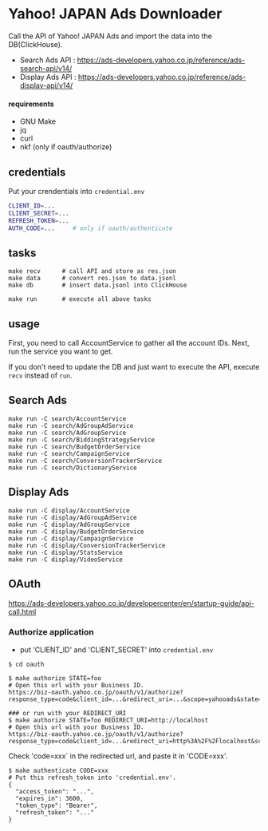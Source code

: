 # Yahoo! JAPAN Ads Downloader

Call the API of Yahoo! JAPAN Ads and import the data into the DB(ClickHouse).

* Search Ads API  : https://ads-developers.yahoo.co.jp/reference/ads-search-api/v14/
* Display Ads API : https://ads-developers.yahoo.co.jp/reference/ads-display-api/v14/

#### requirements
* GNU Make
* jq
* curl
* nkf (only if oauth/authorize)

## credentials

Put your crendentials into `credential.env`

```bash
CLIENT_ID=...
CLIENT_SECRET=...
REFRESH_TOKEN=...
AUTH_CODE=...     # only if oauth/authenticate
```

## tasks

```console
make recv      # call API and store as res.json
make data      # convert res.json to data.jsonl
make db        # insert data.jsonl into ClickHouse

make run       # execute all above tasks
```

## usage

First, you need to call AccountService to gather all the account IDs.
Next, run the service you want to get.

If you don't need to update the DB and just want to execute the API, execute `recv` instead of `run`.

## Search Ads

```console
make run -C search/AccountService
make run -C search/AdGroupAdService
make run -C search/AdGroupService
make run -C search/BiddingStrategyService
make run -C search/BudgetOrderService
make run -C search/CampaignService
make run -C search/ConversionTrackerService
make run -C search/DictionaryService
```

## Display Ads

```console
make run -C display/AccountService
make run -C display/AdGroupAdService
make run -C display/AdGroupService
make run -C display/BudgetOrderService
make run -C display/CampaignService
make run -C display/ConversionTrackerService
make run -C display/StatsService
make run -C display/VideoService
```

## OAuth

https://ads-developers.yahoo.co.jp/developercenter/en/startup-guide/api-call.html

### Authorize application

* put 'CLIENT_ID' and 'CLIENT_SECRET' into `credential.env`

```console
$ cd oauth

$ make authorize STATE=foo
# Open this url with your Business ID.
https://biz-oauth.yahoo.co.jp/oauth/v1/authorize?response_type=code&client_id=...&redirect_uri=...&scope=yahooads&state=foo

### or run with your REDIRECT_URI
$ make authorize STATE=foo REDIRECT_URI=http://localhost
# Open this url with your Business ID.
https://biz-oauth.yahoo.co.jp/oauth/v1/authorize?response_type=code&client_id=...&redirect_uri=http%3A%2F%2Flocalhost&scope=yahooads&state=foo
```

Check 'code=xxx` in the redirected url, and paste it in 'CODE=xxx'.

```console
$ make authenticate CODE=xxx
# Put this refresh_token into 'credential.env'.
{
  "access_token": "...",
  "expires_in": 3600,
  "token_type": "Bearer",
  "refresh_token": "..."
}
```
